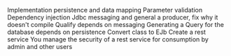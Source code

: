Implementation persistence and data mapping
Parameter validation
Dependency injection
Jdbc messaging and general a producer, fix why it doesn't compile
Qualify depends on messaging
Generating a Query for the database depends on persistence
Convert class to EJb
Create a rest service
You manage the security of a rest service for consumption by admin and other users

